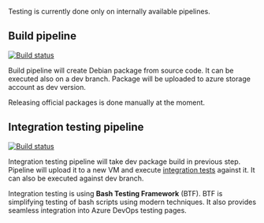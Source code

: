 Testing is currently done only on internally available pipelines.

## Build pipeline

[![Build status](https://skype.visualstudio.com/SCC/_apis/build/status/SE-UP/azmi/build%20-%20azmi?branchName=master)](https://skype.visualstudio.com/SCC/_build/latest?definitionId=8166)

Build pipeline will create Debian package from source code.
It can be executed also on a dev branch.
Package will be uploaded to azure storage account as dev version.

Releasing official packages is done manually at the moment.

## Integration testing pipeline

[![Build status](https://skype.visualstudio.com/SCC/_apis/build/status/SE-UP/azmi/Integration%20-%20azmi?branchName=master)](https://skype.visualstudio.com/SCC/_build/latest?definitionId=8091)

Integration testing pipeline will take dev package build in previous step.
Pipeline will upload it to a new VM and execute [integration tests](./test/integration/) against it.
It can also be executed against dev branch.

Integration testing is using **Bash Testing Framework** (BTF).
BTF is simplifying testing of bash scripts using modern techniques.
It also provides seamless integration into Azure DevOps testing pages.
